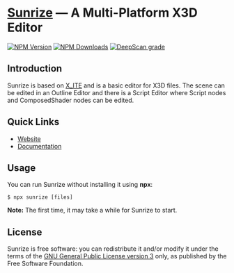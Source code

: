 # [Sunrize](https://create3000.github.io/sunrize/) — A Multi-Platform X3D Editor

[![NPM Version](https://img.shields.io/npm/v/sunrize)](https://www.npmjs.com/package/sunrize)
[![NPM Downloads](https://img.shields.io/npm/dm/sunrize)](https://npmtrends.com/sunrize)
[![DeepScan grade](https://deepscan.io/api/teams/23540/projects/26817/branches/855450/badge/grade.svg)](https://deepscan.io/dashboard#view=project&tid=23540&pid=26817&bid=855450)

## Introduction

Sunrize is based on [X_ITE](https://create3000.github.io/x_ite/) and is a basic editor for X3D files. The scene can be edited in an Outline Editor and there is a Script Editor where Script nodes and ComposedShader nodes can be edited.

## Quick Links

* [Website](https://create3000.github.io/sunrize/)
* [Documentation](https://create3000.github.io/sunrize/documentation/)

## Usage

You can run Sunrize without installing it using **npx**:

```console
$ npx sunrize [files]
```

**Note:** The first time, it may take a while for Sunrize to start.

## License

Sunrize is free software: you can redistribute it and/or modify it under the terms of the [GNU General Public License version 3](LICENSE.md) only, as published by the Free Software Foundation.
